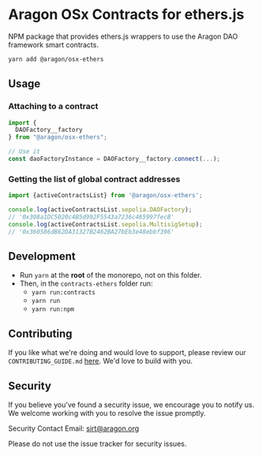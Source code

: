 # Aragon OSx Contracts for ethers.js

NPM package that provides ethers.js wrappers to use the Aragon DAO framework smart contracts.

```sh
yarn add @aragon/osx-ethers
```

## Usage

### Attaching to a contract

```ts
import {
  DAOFactory__factory
} from "@aragon/osx-ethers";

// Use it
const daoFactoryInstance = DAOFactory__factory.connect(...);
```

### Getting the list of global contract addresses

```ts
import {activeContractsList} from '@aragon/osx-ethers';

console.log(activeContractsList.sepolia.DAOFactory);
// '0x308a1DC5020c4B5d992F5543a7236c465997fecB'
console.log(activeContractsList.sepolia.MultisigSetup);
// '0x360586dB62DA31327B2462BA27bEb3e48ebbf396'
```

## Development

- Run `yarn` at the **root** of the monorepo, not on this folder.
- Then, in the `contracts-ethers` folder run:
  - `yarn run:contracts`
  - `yarn run`
  - `yarn run:npm`

## Contributing

If you like what we're doing and would love to support, please review our `CONTRIBUTING_GUIDE.md` [here](https://github.com/aragon/osx/blob/develop/CONTRIBUTION_GUIDE.md). We'd love to build with you.

## Security

If you believe you've found a security issue, we encourage you to notify us. We welcome working with you to resolve the issue promptly.

Security Contact Email: sirt@aragon.org

Please do not use the issue tracker for security issues.
